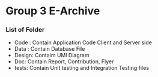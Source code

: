 # Group 3 E-Archive
### List of Folder 
- Code : Contain Application Code Client and Server side
- Data : Contain Database File
- Design: Contaim UMl Diagram 
- Doc: Contain Report, Contribution, Flyer
- tests: Contain Unit testing and Integration Testing files
